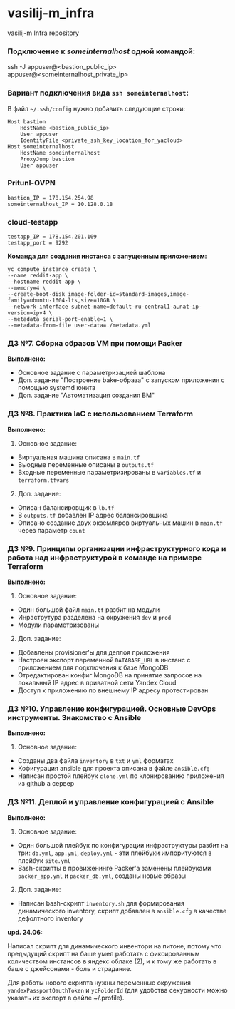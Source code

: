 # vasilij-m_infra
vasilij-m Infra repository

### Подключение к *someinternalhost* одной командой:

ssh -J appuser@<bastion_public_ip> appuser@<someinternalhost_private_ip>

### Вариант подключения вида `ssh someinternalhost`:

В файл `~/.ssh/config` нужно добавить следующие строки:

```
Host bastion
    HostName <bastion_public_ip>
    User appuser
    IdentityFile <private_ssh_key_location_for_yacloud>
Host someinternalhost
    HostName someinternalhost
    ProxyJump bastion
    User appuser
```

### Pritunl-OVPN

```
bastion_IP = 178.154.254.98
someinternalhost_IP = 10.128.0.18
```

### cloud-testapp

```
testapp_IP = 178.154.201.109
testapp_port = 9292
```

**Команда для создания инстанса с запущенным приложением:**

```
yc compute instance create \
--name reddit-app \
--hostname reddit-app \
--memory=4 \
--create-boot-disk image-folder-id=standard-images,image-family=ubuntu-1604-lts,size=10GB \
--network-interface subnet-name=default-ru-central1-a,nat-ip-version=ipv4 \
--metadata serial-port-enable=1 \
--metadata-from-file user-data=./metadata.yml
```

### ДЗ №7. Сборка образов VM при помощи Packer

**Выполнено:**
* Основное задание с параметризацией шаблона
* Доп. задание "Построение bake-образа" с запуском приложения с помощью systemd юнита
* Доп. задание "Автоматизация создания ВМ"

### ДЗ №8. Практика IaC с использованием Terraform

**Выполнено:**
1. Основное задание:
  * Виртуальная машина описана в `main.tf`
  * Выодные переменные описаны в `outputs.tf`
  * Входные переменные параметризированы в `variables.tf` и `terraform.tfvars`

2. Доп. задание:
  * Описан балансировщик в `lb.tf`
  * В `outputs.tf` добавлен IP адрес балансировщика
  * Описано создание двух экземляров виртуальных машин в `main.tf` через параметр `count`

### ДЗ №9. Принципы организации инфраструктурного кода и работа над инфраструктурой в команде на примере Terraform

**Выполнено:**
1. Основное задание:
  * Один большой файл `main.tf` разбит на модули
  * Инраструтура разделена на окружения `dev` и `prod`
  * Модули параметризованы

2. Доп. задание:
  * Добавлены provisioner'ы для деплоя приложения
  * Настроен экспорт переменной `DATABASE_URL` в инстанс с приложением для подключения к базе MongoDB
  * Отредактирован конфиг MongoDB на принятие запросов на локальный IP адрес в приватной сети Yandex Cloud
  * Доступ к приложению по внешнему IP адресу протестирован

### ДЗ №10. Управление конфигурацией. Основные DevOps инструменты. Знакомство с Ansible

**Выполнено:**
1. Основное задание:
  * Созданы два файла `inventory` в `txt` и `yml` форматах
  * Кофигурация ansible для проекта описана в файле `ansible.cfg`
  * Написан простой плейбук `clone.yml` по клонированию приложения из github а сервер

### ДЗ №11. Деплой и управление конфигурацией с Ansible

**Выполнено:**
1. Основное задание:
  * Один большой плейбук по конфигурации инфраструктуры разбит на три: `db.yml`, `app.yml`, `deploy.yml` - эти плейбуки импоритуются в плейбук `site.yml`
  * Bash-скрипты в провиженинге Packer'а заменены плейбуками `packer_app.yml` и `packer_db.yml`, созданы новые образы
2. Доп. задание:
  * Написан bash-скрипт `inventory.sh` для формирования динамического inventory, скрипт добавлен в `ansible.cfg` в качестве дефолтного inventory

**upd. 24.06:**

Написал скрипт для динамического инвентори на питоне, потому что предыдущий скрипт на баше умел работать с фиксированным количеством инстансов в яндекс облаке (2), и к тому же работать в баше с джейсонами - боль и страдание.

Для работы нового скрипта нужны переменные окружения `yandexPassportOauthToken` и `ycFolderId` (для удобства  секурности можно указать их экспорт в файле ~/.profile).
